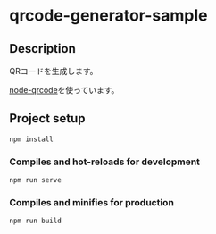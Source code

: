# qrcode-generator-sample

## Description

QRコードを生成します。

[node-qrcode](https://www.npmjs.com/package/qrcode)を使っています。

## Project setup
```
npm install
```

### Compiles and hot-reloads for development
```
npm run serve
```

### Compiles and minifies for production
```
npm run build
```
